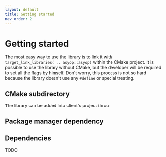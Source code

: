 ```yaml
---
layout: default
title: Getting started
nav_order: 2
---
```


# Getting started
The most easy way to use the library is to link it with `target_link_libraries(... asyop::asyop)` within the CMake project. It is possible to use the library without CMake, but the developer will be required to set all the flags by himself. Don't worry, this process is not so hard because the library doesn't use any `#define` or special treating.

## CMake subdirectory

The library can be added into client's project throu

## Package manager dependency

## Dependencies
TODO
<!--stackedit_data:
eyJoaXN0b3J5IjpbMjA4MTU4NzA0N119
-->